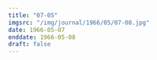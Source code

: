 ```yaml
---
title: "07-05"
imgsrc: "/img/journal/1966/05/07-08.jpg"
date: 1966-05-07
enddate: 1966-05-08
draft: false
---
```


<!-- fix pre-formatted input -->
